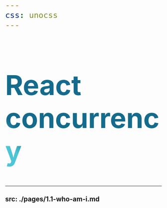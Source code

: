 ```yaml
---
css: unocss
---
```

<style>
h1 {
  background-color: #2B90B6;
  background-image: linear-gradient(45deg, #4EC5D4 10%, #146b8c 20%);
  background-size: 100%;
  font-size: 5.5rem !important;
  -webkit-background-clip: text;
  -moz-background-clip: text;
  -webkit-text-fill-color: transparent;
  -moz-text-fill-color: transparent;
}

div {
    background-size: 100%;
    font-size: 30px;  
}

</style>


# React concurrency

---
src: ./pages/1.1-who-am-i.md
---
